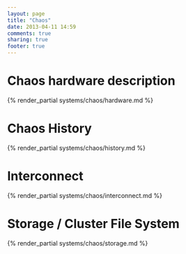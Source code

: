 ```yaml
---
layout: page
title: "Chaos"
date: 2013-04-11 14:59
comments: true
sharing: true
footer: true
---
```

# Chaos hardware description

{% render_partial systems/chaos/hardware.md %}

# Chaos History

{% render_partial systems/chaos/history.md %}

# Interconnect

{% render_partial systems/chaos/interconnect.md %}

# Storage / Cluster File System

{% render_partial systems/chaos/storage.md %}
